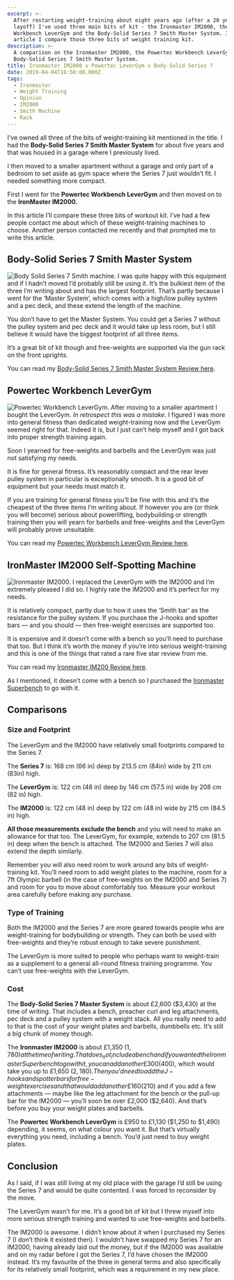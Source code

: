 ```yaml
---
excerpt: >-
  After restarting weight-training about eight years ago (after a 20 year
  layoff) I've used three main bits of kit - the Ironmaster IM2000, the Powertec
  Workbench LeverGym and the Body-Solid Series 7 Smith Master System. In this
  article I compare those three bits of weight training kit.
description: >-
  A comparison on the Ironmaster IM2000, the Powertec Workbench LeverGym and the
  Body-Solid Series 7 Smith Master System.
title: Ironmaster IM2000 v Powertec LeverGym v Body-Solid Series 7
date: 2019-04-04T16:50:00.000Z
tags:
  - Ironmaster
  - Weight Training
  - Opinion
  - IM2000
  - Smith Machine
  - Rack
---
```

I’ve owned all three of the bits of weight-training kit mentioned in the title. I had the **Body-Solid Series 7 Smith Master System** for about five years and that was housed in a garage where I previously lived. 

I then moved to a smaller apartment without a garage and only part of a bedroom to set aside as gym space where the Series 7 just wouldn’t fit. I needed something more compact.

First I went for the **Powertec Workbench LeverGym** and then moved on to the **IronMaster IM2000.**

In this article I’ll compare these three bits of workout kit. I’ve had a few people contact me about which of these weight-training machines to choose. Another person contacted me recently and that prompted me to write this article.

## Body-Solid Series 7 Smith Master System

![Body Solid Series 7 Smith machine.](/assets/images/posts/2019/04/2019-04-04-series-7.png "class=s25 left|@itemprop=image")
I was quite happy with this equipment and if I hadn’t moved I’d probably still be using it. It’s the bulkiest item of the three I’m writing about and has the largest footprint. That’s partly because I went for the ‘Master System’, which comes with a high/low pulley system and a pec deck, and these extend the length of the machine.

You don’t have to get the Master System. You could get a Series 7 without the pulley system and pec deck and it would take up less room, but I still believe it would have the biggest footprint of all three items.

It’s a great bit of kit though and free-weights are supported via the gun rack on the front uprights.  

You can read my [Body-Solid Series 7 Smith Master System Review here](/body-solid-series-7-smith-master-system-review).

## Powertec Workbench LeverGym

![Powertec Workbench LeverGym.](/assets/images/posts/2019/04/2019-04-04-levergym.png "class=s25 left|@itemprop=image")
After moving to a smaller apartment I bought the LeverGym. _In retrospect this was a mistake_. I figured I was more into general fitness than dedicated weight-training now and the LeverGym seemed right for that. Indeed it is, but I just can’t help myself and I got back into proper strength training again.

Soon I yearned for free-weights and barbells and the LeverGym was just not satisfying my needs.

It is fine for general fitness. It’s reasonably compact and the rear lever pulley system in particular is exceptionally smooth. It is a good bit of equipment but your needs must match it.

If you are training for general fitness you’ll be fine with this and it’s the cheapest of the three items I’m writing about. If however you are (or think you will become) serious about powerlifting, bodybuilding or strength training then you will yearn for barbells and free-weights and the LeverGym will probably prove unsuitable.

You can read my [Powertec Workbench LeverGym Review here](/powertec-workbench-levergym-review).

## IronMaster IM2000 Self-Spotting Machine

![Ironmaster IM2000.](/assets/images/posts/2019/04/2019-04-04-im2000.png "class=s25 left|@itemprop=image")
I replaced the LeverGym with the IM2000 and I’m extremely pleased I did so. I highly rate the IM2000 and it’s perfect for my needs.

It is relatively compact, partly due to how it uses the ‘Smith bar’ as the resistance for the pulley system. If you purchase the J-hooks and spotter bars — and you should — then free-weight exercises are supported too.

It is expensive and it doesn’t come with a bench so you’ll need to purchase that too. But I think it’s worth the money if you’re into serious weight-training and this is one of the things that rated a rare five star review from me.

You can read my [Ironmaster IM200 Review here](/ironmaster-im2000-review-awesome-essentially).

As I mentioned, it doesn’t come with a bench so I purchased the [Ironmaster Superbench](/ironmaster-super-bench-review) to go with it.

## Comparisons

### Size and Footprint

The LeverGym and the IM2000 have relatively small footprints compared to the Series 7.

The **Series 7** is: 168 cm (66 in) deep by 213.5 cm (84in) wide by 211 cm (83in) high.

The **LeverGym** is: 122 cm (48 in) deep by 146 cm (57.5 in) wide by 208 cm (82 in) high.

The **IM2000** is: 122 cm (48 in) deep by 122 cm (48 in) wide by 215 cm (84.5 in) high.


**All those measurements exclude the bench** and you will need to make an allowance for that too. The LeverGym, for example, extends to 207 cm (81.5 in) deep when the bench is attached. The IM2000 and Series 7 will also extend the depth similarly.

Remember you will also need room to work around any bits of weight-training kit. You’ll need room to add weight plates to the machine, room for a 7ft Olympic barbell (in the case of free-weights on the IM2000 and Series 7) and room for you to move about comfortably too. Measure your workout area carefully before making any purchase.

### Type of Training

Both the IM2000 and the Series 7 are more geared towards people who are weight-training for bodybuilding or strength. They can both be used with free-weights and they’re robust enough to take severe punishment.

The LeverGym is more suited to people who perhaps want to weight-train as a supplement to a general all-round fitness training programme. You can’t use free-weights with the LeverGym.

### Cost

The **Body-Solid Series 7 Master System** is about £2,600 ($3,430) at the time of writing. That includes a bench, preacher curl and leg attachments, pec deck and a pulley system with a weight stack. All you really need to add to that is the cost of your weight plates and barbells, dumbbells etc. It’s still a big chunk of money though.

The **Ironmaster IM2000** is about £1,350 ($1,780) at the time of writing. That does _not_ include a bench and if you wanted the Ironmaster Superbench to go with it, you can add another £300 ($400), which would take you up to £1,650 ($2,180). Then you’d need to add the J-hooks and spotter bars for free-weight exercises and that would add another £160 ($210) and if you add a few attachments — maybe like the leg attachment for the bench or the pull-up bar for the IM2000 — you’ll soon be over £2,000 ($2,640). And that’s before you buy your weight plates and barbells.

The **Powertec Workbench LeverGym** is £950 to £1,130 ($1,250 to $1,490) depending, it seems, on what colour you want it. But that’s virtually everything you need, including a bench. You’d just need to buy weight plates.

## Conclusion

As I said, if I was still living at my old place with the garage I’d still be using the Series 7 and would be quite contented. I was forced to reconsider by the move.

The LeverGym wasn’t for me. It’s a good bit of kit but I threw myself into more serious strength training and wanted to use free-weights and barbells.

The IM2000 is awesome. I didn’t know about it when I purchased my Series 7 (I don’t think it existed then). I wouldn’t have swapped my Series 7 for an IM2000, having already laid out the money, but if the IM2000 was available and on my radar before I got the Series 7, I’d have chosen the IM2000 instead. It’s my favourite of the three in general terms and also specifically for its relatively small footprint, which was a requirement in my new place. 
